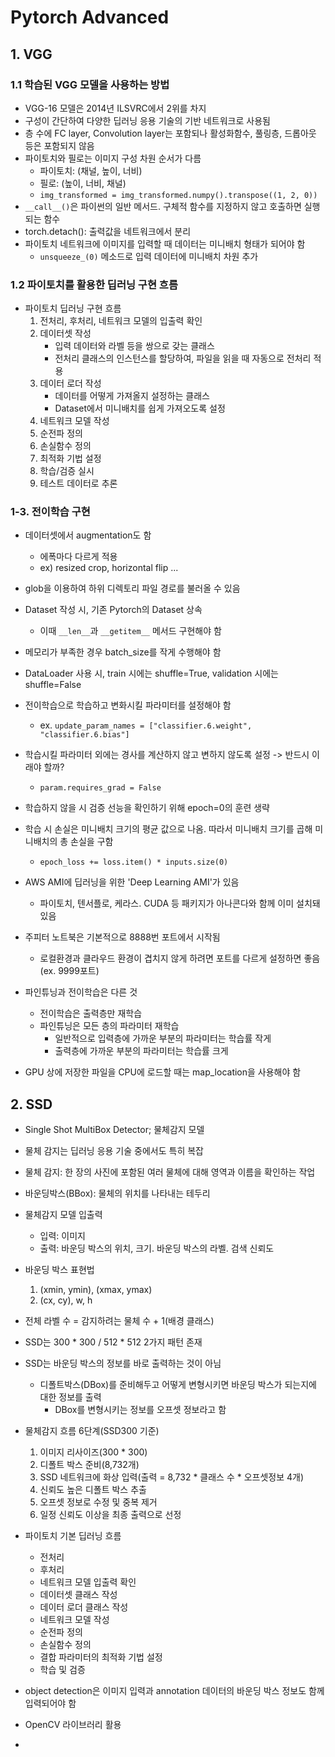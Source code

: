 # Pytorch Advanced

## 1. VGG

### 1.1 학습된 VGG 모델을 사용하는 방법
- VGG-16 모델은 2014년 ILSVRC에서 2위를 차지
- 구성이 간단하여 다양한 딥러닝 응용  기술의 기반 네트워크로 사용됨
- 층 수에 FC layer, Convolution layer는 포함되나 활성화함수, 풀링층, 드롭아웃 등은 포함되지 않음
- 파이토치와 필로는 이미지 구성 차원 순서가 다름
  - 파이토치: (채널, 높이, 너비)
  - 필로: (높이, 너비, 채널)
  - `img_transformed = img_transformed.numpy().transpose((1, 2, 0))`
- `__call__()`은 파이썬의 일반 메서드. 구체적 함수를 지정하지 않고 호출하면 실행되는 함수
- torch.detach(): 출력값을 네트워크에서 분리
- 파이토치 네트워크에 이미지를 입력할 때 데이터는 미니배치 형태가 되어야 함
  - `unsqueeze_(0)` 메소드로 입력 데이터에 미니배치 차원 추가

### 1.2 파이토치를 활용한 딥러닝 구현 흐름
- 파이토치 딥러닝 구현 흐름
   1. 전처리, 후처리, 네트워크 모델의 입출력 확인
   2. 데이터셋 작성
       - 입력 데이터와 라벨 등을 쌍으로 갖는 클래스
       - 전처리 클래스의 인스턴스를 할당하여, 파일을 읽을 때 자동으로 전처리 적용
   3. 데이터 로더 작성
       - 데이터를 어떻게 가져올지 설정하는 클래스
       - Dataset에서 미니배치를 쉽게 가져오도록 설정         
   4. 네트워크 모델 작성
   5. 순전파 정의
   6. 손실함수 정의
   7. 최적화 기법 설정
   8. 학습/검증 실시
   9. 테스트 데이터로 추론


### 1-3. 전이학습 구현
- 데이터셋에서 augmentation도 함
  - 에폭마다 다르게 적용
  - ex) resized crop, horizontal flip ...

- glob을 이용하여 하위 디렉토리 파일 경로를 불러올 수 있음

- Dataset 작성 시, 기존 Pytorch의 Dataset 상속
  - 이때 `__len__`과 `__getitem__` 메서드 구현해야 함

- 메모리가 부족한 경우 batch_size를 작게 수행해야 함
- DataLoader 사용 시, train 시에는 shuffle=True, validation 시에는 shuffle=False

- 전이학습으로 학습하고 변화시킬 파라미터를 설정해야 함
  - ex. `update_param_names = ["classifier.6.weight", "classifier.6.bias"]`
- 학습시킬 파라미터 외에는 경사를 계산하지 않고 변하지 않도록 설정 -> 반드시 이래야 할까?
  - `param.requires_grad = False`

- 학습하지 않을 시 검증 선능을 확인하기 위해 epoch=0의 훈련 생략
- 학습 시 손실은 미니배치 크기의 평균 값으로 나옴. 따라서 미니배치 크기를 곱해 미니배치의 총 손실을 구함
  - `epoch_loss += loss.item() * inputs.size(0)`


- AWS AMI에 딥러닝을 위한 'Deep Learning AMI'가 있음
  - 파이토치, 텐서플로, 케라스. CUDA 등 패키지가 아나콘다와 함께 이미 설치돼있음
- 주피터 노트북은 기본적으로 8888번 포트에서 시작됨
  - 로컬환경과 클라우드 환경이 겹치지 않게 하려면 포트를 다르게 설정하면 좋음(ex. 9999포트)


- 파인튜닝과 전이학습은 다른 것
  - 전이학습은 출력층만 재학습
  - 파인튜닝은 모든 층의 파라미터 재학습
    - 일반적으로 입력층에 가까운 부분의 파라미터는 학습률 작게
    - 출력층에 가까운 부분의 파라미터는 학습률 크게
- GPU 상에 저장한 파일을 CPU에 로드할 때는 map_location을 사용해야 함

## 2. SSD
- Single Shot MultiBox Detector; 물체감지 모델
- 물체 감지는 딥러닝 응용 기술 중에서도 특히 복잡
- 물체 감지: 한 장의 사진에 포함된 여러 물체에 대해 영역과 이름을 확인하는 작업
- 바운딩박스(BBox): 물체의 위치를 나타내는 테두리
- 물체감지 모델 입출력
  - 입력: 이미지
  - 출력: 바운딩 박스의 위치, 크기. 바운딩 박스의 라벨. 검색 신뢰도
- 바운딩 박스 표현법
  1. (xmin, ymin), (xmax, ymax)
  2. (cx, cy), w, h
- 전체 라벨 수 = 감지하려는 물체 수 + 1(배경 클래스)
- SSD는 300 * 300 / 512 * 512 2가지 패턴 존재
- SSD는 바운딩 박스의 정보를 바로 출력하는 것이 아님
  - 디폴트박스(DBox)를 준비해두고 어떻게 변형시키면 바운딩 박스가 되는지에 대한 정보를 출력
    - DBox를 변형시키는 정보를 오프셋 정보라고 함
- 물체감지 흐름 6단계(SSD300 기준)
  1. 이미지 리사이즈(300 * 300)
  2. 디폴트 박스 준비(8,732개)
  3. SSD 네트워크에 화상 입력(출력 = 8,732 * 클래스 수 * 오프셋정보 4개)
  4. 신뢰도 높은 디폴트 박스 추출
  5. 오프셋 정보로 수정 및 중복 제거
  6. 일정 신뢰도 이상을 최종 출력으로 선정

- 파이토치 기본 딥러닝 흐름
  - 전처리
  - 후처리
  - 네트워크 모델 입출력 확인
  - 데이터셋 클래스 작성
  - 데이터 로더 클래스 작성
  - 네트워크 모델 작성
  - 순전파 정의
  - 손실함수 정의
  - 결합 파라미터의 최적화 기법 설정
  - 학습 및 검증

- object detection은 이미지 입력과 annotation 데이터의 바운딩 박스 정보도 함께 입력되어야 함
  
- OpenCV 라이브러리 활용
- 